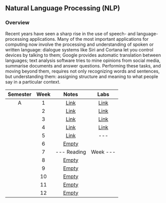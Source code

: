 ## Natural Language Processing (NLP)

### Overview
Recent years have seen a sharp rise in the use of speech- and language-processing applications.  Many of the most important applications for computing now involve the processing and understanding of spoken or written language: dialogue systems like Siri and Cortana let you control devices by talking to them; Google provides automatic translation between languages; text analysis software tries to mine opinions from social media, summarise documents and answer questions. Performing these tasks, and moving beyond them, requires not only recognizing words and sentences, but understanding them: assigning structure and meaning to what people say in a particular context.

| Semester   |      Week |  Notes | Labs |
|:----------:|:-------------:|:------:|:------:|
| A |  1 | [Link](https://github.com/mughees-asif/postgraduate-artificial-intelligence/tree/master/Semester%20A/Natural%20Language%20Processing/notes/Week%201) | [Link](https://github.com/mughees-asif/postgraduate-artificial-intelligence/tree/master/Semester%20A/Natural%20Language%20Processing/labs/Lab%201) |
|  |  2 | [Link](https://github.com/mughees-asif/postgraduate-artificial-intelligence/tree/master/Semester%20A/Natural%20Language%20Processing/notes/Week%202) | [Link](https://github.com/mughees-asif/postgraduate-artificial-intelligence/tree/master/Semester%20A/Natural%20Language%20Processing/labs/Lab%202) |
|  |  3 | [Link](https://github.com/mughees-asif/postgraduate-artificial-intelligence/tree/master/Semester%20A/Natural%20Language%20Processing/notes/Week%203) | [Link](https://github.com/mughees-asif/postgraduate-artificial-intelligence/tree/master/Semester%20A/Natural%20Language%20Processing/labs/Lab%203) |
|  |  4 | [Link](https://github.com/mughees-asif/postgraduate-artificial-intelligence/tree/master/Semester%20A/Natural%20Language%20Processing/notes/Week%204) | [Link](https://github.com/mughees-asif/postgraduate-artificial-intelligence/tree/master/Semester%20A/Natural%20Language%20Processing/labs/Lab%204) |
|  |  5 | [Link](https://github.com/mughees-asif/postgraduate-artificial-intelligence/tree/master/Semester%20A/Natural%20Language%20Processing/notes/Week%205) | --- |
|  |  6 | [Empty]() | |
|  |  7 | --- Reading  | Week --- |
|  |  8 | [Empty]() | |
|  |  9 | [Empty]() | |
|  |  10 | [Empty]() |  |
|  |  11 | [Empty]() | |
|  |  12 | [Empty]() |  |